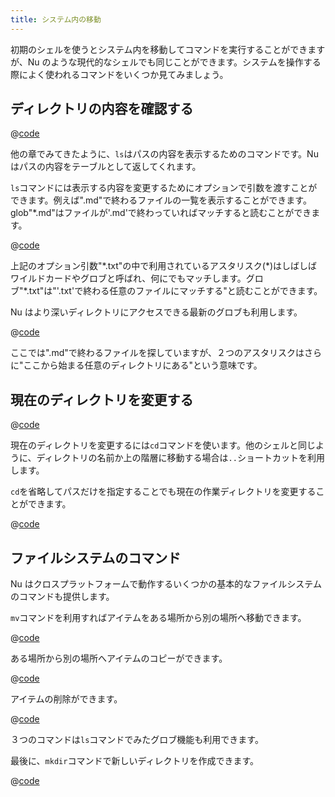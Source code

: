 ```yaml
---
title: システム内の移動
---
```


初期のシェルを使うとシステム内を移動してコマンドを実行することができますが、Nu のような現代的なシェルでも同じことができます。システムを操作する際によく使われるコマンドをいくつか見てみましょう。

## ディレクトリの内容を確認する

@[code](@snippets/moving_around/ls_example.sh)

他の章でみてきたように、`ls`はパスの内容を表示するためのコマンドです。Nu はパスの内容をテーブルとして返してくれます。

`ls`コマンドには表示する内容を変更するためにオプションで引数を渡すことができます。例えば".md"で終わるファイルの一覧を表示することができます。glob"\*.md"はファイルが'.md'で終わっていればマッチすると読むことができます。

@[code](@snippets/moving_around/ls_shallow_glob_example.sh)

上記のオプション引数"\*.txt"の中で利用されているアスタリスク(\*)はしばしばワイルドカードやグロブと呼ばれ、何にでもマッチします。グロブ"\*.txt"は"'.txt'で終わる任意のファイルにマッチする"と読むことができます。

Nu はより深いディレクトリにアクセスできる最新のグロブも利用します。

@[code](@snippets/moving_around/ls_deep_glob_example.sh)

ここでは".md"で終わるファイルを探していますが、２つのアスタリスクはさらに"ここから始まる任意のディレクトリにある"という意味です。

## 現在のディレクトリを変更する

@[code](@snippets/moving_around/cd_example.sh)

現在のディレクトリを変更するには`cd`コマンドを使います。他のシェルと同じように、ディレクトリの名前か上の階層に移動する場合は`..`ショートカットを利用します。

`cd`を省略してパスだけを指定することでも現在の作業ディレクトリを変更することができます。

@[code](@snippets/moving_around/cd_without_command_example.sh)

## ファイルシステムのコマンド

Nu はクロスプラットフォームで動作するいくつかの基本的なファイルシステムのコマンドも提供します。

`mv`コマンドを利用すればアイテムをある場所から別の場所へ移動できます。

@[code](@snippets/moving_around/mv_example.sh)

ある場所から別の場所へアイテムのコピーができます。

@[code](@snippets/moving_around/cp_example.sh)

アイテムの削除ができます。

@[code](@snippets/moving_around/rm_example.sh)

３つのコマンドは`ls`コマンドでみたグロブ機能も利用できます。

最後に、`mkdir`コマンドで新しいディレクトリを作成できます。

@[code](@snippets/moving_around/mkdir_example.sh)
